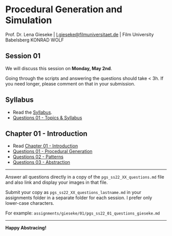 # Procedural Generation and Simulation

Prof. Dr. Lena Gieseke \| l.gieseke@filmuniversitaet.de \| Film University Babelsberg KONRAD WOLF

## Session 01

We will discuss this session on **Monday, May 2nd**.  

Going through the scripts and answering the questions should take < 3h. If you need longer, please comment on that in your submission.


## Syllabus

* Read the [Syllabus](../../index.md).
* [Questions 01 - Topics & Syllabus](pgs_ss22_01_questions.md#questions-01---topics--syllabus)


## Chapter 01 - Introduction

* Read [Chapter 01 - Introduction](../../02_scripts/pgs_ss22_01_intro_script.md)
* [Questions 01 - Procedural Generation](pgs_ss22_01_questions.md##questions-01---procedural-generation)
* [Questions 02 - Patterns](pgs_ss22_01_questions.md##questions-02---patterns)
* [Questions 03 - Abstraction](pgs_ss22_01_questions.md##questions-03---abstraction)


---

Answer all questions directly in a copy of the `pgs_ss22_XX_questions.md` file and also link and display your images in that file. 

Submit your copy as `pgs_ss22_XX_questions_lastname.md` in your assignments folder in a separate folder for each session. I prefer only lower-case characters.

For example: `assignments/gieseke/01/pgs_ss22_01_questions_gieseke.md`


---

**Happy Abstracing!**

